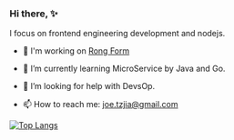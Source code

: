 ### Hi there, :sparkles:
I focus on frontend engineering development and nodejs.
- :hammer: I'm working on [Rong Form](https://github.com/TingzhouJia/RForm)
- 🌱 I’m currently learning MicroService by Java and Go.
- 🤔 I’m looking for help with DevsOp.

- 📫 How to reach me: joe.tzjia@gmail.com

[![Top Langs](https://github-readme-stats.vercel.app/api/top-langs/?username=TingzhouJia&layout=compact)](https://github.com/anuraghazra/github-readme-stats)

<!--
**TingzhouJia/TingzhouJia** is a ✨ _special_ ✨ repository because its `README.md` (this file) appears on your GitHub profile.

Here are some ideas to get you started:

-->

